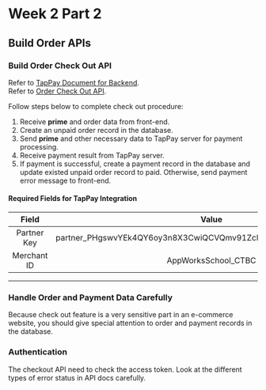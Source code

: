 # Week 2 Part 2

## Build Order APIs

### Build Order Check Out API

Refer to [TapPay Document for Backend](https://docs.tappaysdk.com/tutorial/en/back.html#pay-by-prime-api).  
Refer to [Order Check Out API](https://github.com/AppWorks-School/API-Doc/tree/master/Stylish#order-check-out-api).  

Follow steps below to complete check out procedure:
1. Receive **prime** and order data from front-end.
2. Create an unpaid order record in the database.
3. Send **prime** and other necessary data to TapPay server for payment processing.
4. Receive payment result from TapPay server.
5. If payment is successful, create a payment record in the database and update existed unpaid order record to paid. Otherwise, send payment error message to front-end.

#### Required Fields for TapPay Integration

| Field | Value |
| :---: | :---: |
| Partner Key | partner_PHgswvYEk4QY6oy3n8X3CwiQCVQmv91ZcFoD5VrkGFXo8N7BFiLUxzeG |
| Merchant ID | AppWorksSchool_CTBC |

---

### Handle Order and Payment Data Carefully

Because check out feature is a very sensitive part in an e-commerce website, you should give special attention to order and payment records in the database.

### Authentication

The checkout API need to check the access token. Look at the different types of error status in API docs carefully.